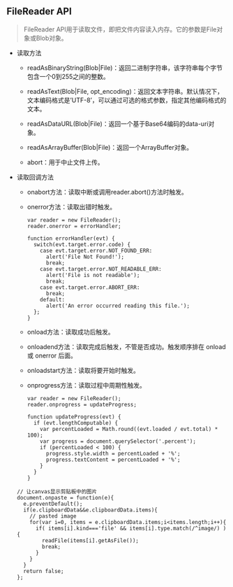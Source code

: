 ## FileReader API

  > FileReader API用于读取文件，即把文件内容读入内存。它的参数是File对象或Blob对象。

* 读取方法

  - readAsBinaryString(Blob|File)：返回二进制字符串，该字符串每个字节包含一个0到255之间的整数。

  - readAsText(Blob|File, opt_encoding)：返回文本字符串。默认情况下，文本编码格式是’UTF-8’，可以通过可选的格式参数，指定其他编码格式的文本。

  - readAsDataURL(Blob|File)：返回一个基于Base64编码的data-uri对象。

  - readAsArrayBuffer(Blob|File)：返回一个ArrayBuffer对象。

  - abort：用于中止文件上传。


* 读取回调方法

  - onabort方法：读取中断或调用reader.abort()方法时触发。

  - onerror方法：读取出错时触发。

    ```
    var reader = new FileReader();
    reader.onerror = errorHandler;

    function errorHandler(evt) {
      switch(evt.target.error.code) {
        case evt.target.error.NOT_FOUND_ERR:
          alert('File Not Found!');
          break;
        case evt.target.error.NOT_READABLE_ERR:
          alert('File is not readable');
          break;
        case evt.target.error.ABORT_ERR:
          break;
        default:
          alert('An error occurred reading this file.');
      };
    }
    ```

  - onload方法：读取成功后触发。

  - onloadend方法：读取完成后触发，不管是否成功。触发顺序排在 onload 或 onerror 后面。

  - onloadstart方法：读取将要开始时触发。

  - onprogress方法：读取过程中周期性触发。

    ```
    var reader = new FileReader();
    reader.onprogress = updateProgress;

    function updateProgress(evt) {
      if (evt.lengthComputable) {
        var percentLoaded = Math.round((evt.loaded / evt.total) * 100);
        var progress = document.querySelector('.percent');
        if (percentLoaded < 100) {
          progress.style.width = percentLoaded + '%';
          progress.textContent = percentLoaded + '%';
        }
      }
    }
    ```


  ```
  // 让canvas显示剪贴板中的图片
  document.onpaste = function(e){
    e.preventDefault();
    if(e.clipboardData&&e.clipboardData.items){
      // pasted image
      for(var i=0, items = e.clipboardData.items;i<items.length;i++){
        if( items[i].kind==='file' && items[i].type.match(/^image/) ){
          readFile(items[i].getAsFile());
          break;
        }
      }
    }
    return false;
  };
  ```
